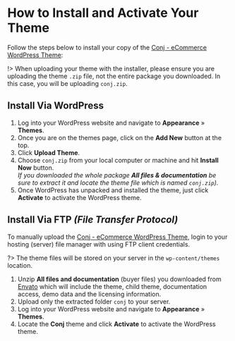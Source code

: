 # How to Install and Activate Your Theme

Follow the steps below to install your copy of the [Conj - eCommerce WordPress Theme](https://themeforest.net/item/conj-ecommerce-wordpress-theme/21935639?ref=mypreview):

!> When uploading your theme with the installer, please ensure you are uploading the theme ```.zip``` file, not the entire package you downloaded. In this case, you will be uploading ```conj.zip```.

## Install Via WordPress

1. Log into your WordPress website and navigate to **Appearance** » **Themes**.
2. Once you are on the themes page, click on the **Add New** button at the top.
3. Click **Upload Theme**.
4. Choose ```conj.zip``` from your local computer or machine and hit **Install Now** button.<br/>
*If you downloaded the whole package **All files & documentation** be sure to extract it and locate the theme file which is named `conj.zip`).*
5. Once WordPress has unpacked and installed the theme, just click **Activate** to activate the WordPress theme.

## Install Via FTP *(File Transfer Protocol)*

To manually upload the [Conj - eCommerce WordPress Theme](https://themeforest.net/item/conj-ecommerce-wordpress-theme/21935639?ref=mypreview), login to your hosting (server) file manager with using FTP client credentials.

?> The theme files will be stored on your server in the ```wp-content/themes``` location.

1. Unzip **All files and documentation** (buyer files) you downloaded from [Envato](https://themeforest.net/) which will include the theme, child theme, documentation access, demo data and the licensing information.
2. Upload only the extracted folder `conj` to your server.
3. Log into your WordPress website and navigate to **Appearance** » **Themes**.
4. Locate the **Conj** theme and click **Activate** to activate the WordPress theme.
